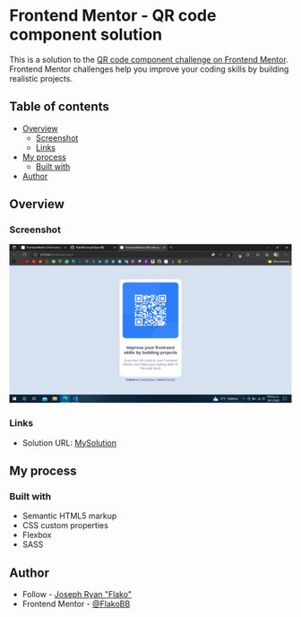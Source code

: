 # Frontend Mentor - QR code component solution

This is a solution to the [QR code component challenge on Frontend Mentor](https://www.frontendmentor.io/challenges/qr-code-component-iux_sIO_H). Frontend Mentor challenges help you improve your coding skills by building realistic projects. 

## Table of contents

- [Overview](#overview)
  - [Screenshot](#screenshot)
  - [Links](#links)
- [My process](#my-process)
  - [Built with](#built-with)
- [Author](#author)

## Overview

### Screenshot

![](/screenshot.png)

### Links

- Solution URL: [MySolution](https://flakobb.github.io/QR-Code-Component/)

## My process

### Built with

- Semantic HTML5 markup
- CSS custom properties
- Flexbox
- SASS

## Author

- Follow - [Joseph Ryan "Flako"](https://bit.ly/m/flakobb)
- Frontend Mentor - [@FlakoBB](https://www.frontendmentor.io/profile/FlakoBB)
